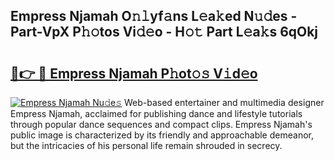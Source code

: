 ## Empress Njamah O𝚗𝚕yf𝚊ns L𝚎a𝚔ed N𝚞𝚍es - Part-VpX P𝚑𝚘tos Vi𝚍𝚎o - H𝚘𝚝 Part L𝚎a𝚔s 6qOkj

# <h2><a href="http://kfejsuo.oniu.top/?m=Empress+Njamah">🔗👉 🔴 Empress Njamah P𝚑ot𝚘𝚜 V𝚒d𝚎o</a></h2>

[![Empress Njamah Nu𝚍e𝚜](https://i.imgur.com/0qMVB7G.gif)](http://kfejsuo.oniu.top/?m=Empress+Njamah)
Web-based entertainer and multimedia designer Empress Njamah, acclaimed for publishing dance and lifestyle tutorials through popular dance sequences and compact clips. Empress Njamah's public image is characterized by its friendly and approachable demeanor, but the intricacies of his personal life remain shrouded in secrecy.  
